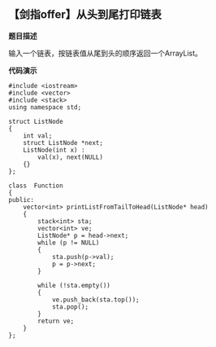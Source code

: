 ## 【剑指offer】从头到尾打印链表 ##
**题目描述**

 输入一个链表，按链表值从尾到头的顺序返回一个ArrayList。

**代码演示**

    #include <iostream>
    #include <vector>
    #include <stack>
    using namespace std;
    
    struct ListNode 
    {
    	int val;
    	struct ListNode *next;
    	ListNode(int x) :
    		val(x), next(NULL) 
    	{}
    };
    
    class  Function
    {
    public:
    	vector<int> printListFromTailToHead(ListNode* head)
    	{
    		stack<int> sta;
    		vector<int> ve;
    		ListNode* p = head->next;
    		while (p != NULL)
    		{
    			sta.push(p->val);
    			p = p->next;
    		}
    
    		while (!sta.empty())
    		{
    			ve.push_back(sta.top());
    			sta.pop();
    		}
    		return ve;
    	}
    };
